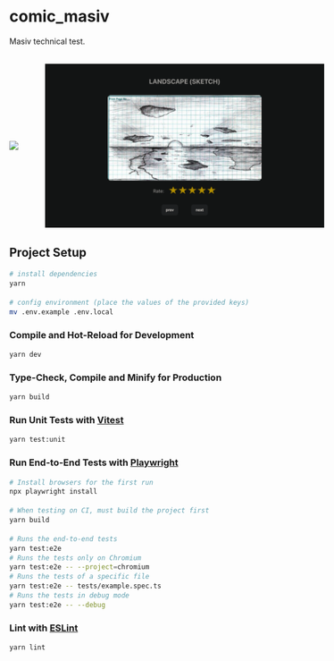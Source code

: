 # comic_masiv

Masiv technical test.

<div style="display:flex; align-items:center; gap:3rem; margin: 2rem auto;">
  <img src="./docs/demo.gif" width="250" />
  <img src="./docs/screen.png" width="500" />
</div>

## Project Setup

```sh
# install dependencies
yarn

# config environment (place the values of the provided keys)
mv .env.example .env.local
```

### Compile and Hot-Reload for Development

```sh
yarn dev
```

### Type-Check, Compile and Minify for Production

```sh
yarn build
```

### Run Unit Tests with [Vitest](https://vitest.dev/)

```sh
yarn test:unit
```

### Run End-to-End Tests with [Playwright](https://playwright.dev)

```sh
# Install browsers for the first run
npx playwright install

# When testing on CI, must build the project first
yarn build

# Runs the end-to-end tests
yarn test:e2e
# Runs the tests only on Chromium
yarn test:e2e -- --project=chromium
# Runs the tests of a specific file
yarn test:e2e -- tests/example.spec.ts
# Runs the tests in debug mode
yarn test:e2e -- --debug
```

### Lint with [ESLint](https://eslint.org/)

```sh
yarn lint
```
